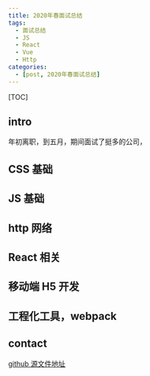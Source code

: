 ```yaml
---
title: 2020年春面试总结
tags:
  - 面试总结
  - JS
  - React
  - Vue
  - Http
categories:
  - [post, 2020年春面试总结]
---
```


[TOC]

## intro

年初离职，到五月，期间面试了挺多的公司，

## CSS 基础

## JS 基础

## http 网络

## React 相关

## 移动端 H5 开发

## 工程化工具，webpack

## contact

[github 源文件地址](https://github.com/qiuwww/blog/blob/master/面试经验总结/BLOG-2020年春面试总结.md)
